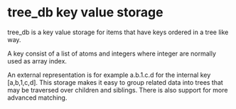 # tree_db key value storage

tree_db is a key value storage for items that have keys ordered
in a tree like way.

A key consist of a list of atoms and integers where integer are
normally used as array index.

An external representation is for example a.b.1.c.d for the internal
key [a,b,1,c,d].
This storage makes it easy to group related data into trees that may
be traversed over children and siblings.
There is also support for more advanced matching.
